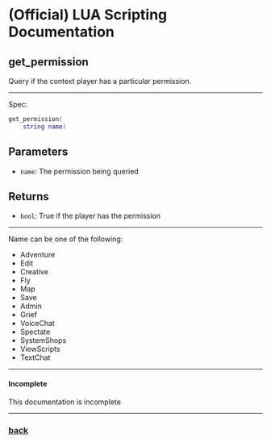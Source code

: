 
# (Official) LUA Scripting Documentation

## get_permission

Query if the context player has a particular permission.

___

Spec:

```lua
get_permission(
	string name)
```

## Parameters

- `name`: The permission being queried

## Returns

- `bool`: True if the player has the permission

___

Name can be one of the following:
- Adventure
- Edit
- Creative
- Fly
- Map
- Save
- Admin
- Grief
- VoiceChat
- Spectate
- SystemShops
- ViewScripts
- TextChat


___

#### Incomplete

This documentation is incomplete

___

### [back](../getters)
